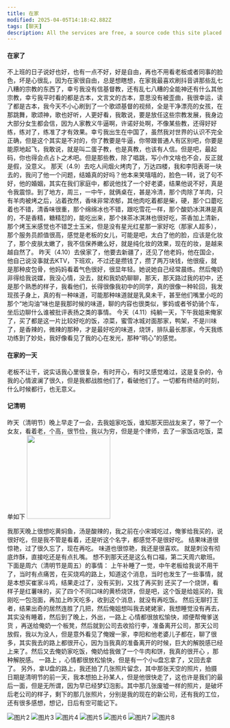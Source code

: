 ```yaml
---
title: 在家
modified: 2025-04-05T14:18:42.882Z
tags: [聊天]
description: All the services are free, a source code this site placed on github repository and intergration with netlify service, another service that you can use is github page for hosting your own static site.
---
```

#### 在家了
不上班的日子说好也好，也有一点不好，好是自由，再也不用看老板或者同事的脸色，坏是心很乱，因为在家很自由，总是想瞎想，在家我最喜欢刷抖音讲那些乱七八糟的宗教的东西了，幸亏我没有信基督教，还有乱七八糟的全能神还有什么其他宗教，幸亏我平时看的都是古本，文言文的古本，意思没有被歪曲，我很幸运，读了都是古本，我今天不小心刷到了一个歌颂基督的视频，全是干净漂亮的女孩，在那跳舞，歌颂神，歌也好听，人更好看，我敢说，要是放任这些宗教发展，我身边大部分女生都会信，因为人家教义牛逼啊，许诺好处啊，不像某些教，还得好好练，练对了，练准了才有效果。幸亏我出生在中国了，虽然我对世界的认识不完全正确，但是这个其实是不对的，你了教要是牛逼，你带跟普通人有区别吧，你要是能原地起飞，我敢说，就是叫二蛋子教，也是真教，也该有人信。但是吧，最起码，你也得会点占卜之术吧。但是那些教，除了唱跳，写小作文啥也不会，反正就是假，没意义。
那天（4.9）去吃人间烟火烤肉了，万达四楼，我和李阳表哥一块去的，我问了他一个问题，结婚真的好吗？他本来笑嘻嘻的，脸色一转，说了句不好，他的婚姻，其实在我们家庭中，都说他找了一个好老婆，结果他说不好，真是令我震惊。到了地方，周三，一中午，就俩桌在，甚是冷清，那个肉除了羊肉，只有羊肉被烤之后，沾着孜然，香味非常浓郁，其他肉吃着都是柴，硬，那个口蘑吃着也不错，清香味很重，那个绵绵冰也不错，跟吃雪花一样，那个酸奶冰淇淋是真的，不是香精，糖精怼的，能吃出来，那个抹茶冰淇淋也很好吃，茶香加上清新，那个烤玉米感觉也不错芝士玉米，但是没有星光红星那一家好吃（那家人超多），那个服务员颜值很高，感觉是老板的女儿，可能是吧，太白了他的脸，应该是化妆了，那个皮肤太嫩了，我不信保养嫩么好，就是纯化妆的效果，现在的妆，是越来越自然了。
昨天（4.10）去侯家了，他要去新疆了，还见了他老妈，他在国企，他自己说没事就去KTV，下班欢，不过还是攒钱了，攒了两万块钱，他很瘦，就是那种皮包骨，他妈妈看着气色很好，很显年轻。她说她自己经常晨练。然后俺奶非得给我说媒，我没心情，没去，就和我奶奶聊聊，那天，那天路过我的初中，还是那个熟悉的样子，我看他们，长得很像我初中的同学，真的很像一种轮回，我发现孩子身上，真的有一种味道，可能那种味道就是乳臭未干，甚至他们嘴里小吃的那个“地沟油”味也是我那时候的味道，聊的内容也很类似，爹妈或者爷奶骑个车，坐后边聊什么谁被批评表扬之类的事情。
今天（4.11）纯躺一天，下午我姐来俺家了，买了都是这一片比较好吃的饭，凉菜，蜜雪冰城对面那家，鸭架，不是川味了，是香辣的，微辣的那种，才是最好吃的味道，烧饼，排队最长那家，今天我练功练到了妙处，我好像看见了我的心在发光，那种“明心”的感觉。
#### 在家的一天
老板不让干，说实话我心里很复杂，有时开心，有时又感觉难过，这是复杂的，令我的心情波澜了很久，但是我都战胜他们了，看破他们了。一切都有终结的时刻，什么时候都行，也无意义。
#### 记清明
昨天（清明节）晚上早走了一会，去我姐家吃饭，谁知那天田战友来了，带了一个女友，看着老，个高，很节俭，我以为穷，但是是个律师，去了一家饭店吃饭，菜单如下 
<img title="" src="1.jpg" alt="" width="195">

我那天晚上很想吃黄焖鱼，汤是酸辣的，我之前在小宋城吃过，俺爹给我买的，说很好吃，但是我不管是看着，还是听这个名字，都感觉不是很好吃。
结果味道很惊艳，过了很久忘了，现在再吃。
味道也很惊艳，我还是很喜欢。
就是刺没有彻底炸酥，直接吃还是有点扎嘴。
想不到那天还是这么有口福，第二天周六歇班。
下面是周六（清明节是周五）的事情：
上午补睡了一觉，中午老板给我说不用干了，当时有点痛苦，在买烧鸡的路上，知道这个消息，当时也发生了一些事情，就是本想买崔家斗鸡，结果走过了，没有买到，又找了再买到 
还买了一个烧饼，看样子是红薯味的，买了四个不同口味的黄桥烧饼，但是吧，这个饭是给姐买的，我刚吃一包泡面，再加上昨天吃多，收到这个消息，就没有再吃饭。
然后无聊打王者，结果出奇的居然连胜了几把，然后俺姐想叫我去姥姥家，我想睡觉没有再去，其实没有睡着，然后到了晚上，外出，一路上 心情都很放松愉快，顺便帮俺爹送货 ，再送给俺奶一个板凳，然后就到公司去收拾行李，准备离开公司，那天公司放假，我以为没人，但是意外看见了俺嫂一家，李阳和他老婆儿子都在，聊了很多，其实我去的路上都很开心，因为当我真的准备离开的时候，巨大的解脱感已经上来了。然后又去俺奶家吃饭，俺奶给我做了一个牛肉和饼，我真的很开心 ，那种解脱感。
一路上 ，心情都很放松愉快，但是有一个小u盘忘拿了，又回去拿了。
另外，拿U盘的路上，我还拍了几张照片留念，其中那张天空的照片，拍摄日期是清明节的前一天，我本想拍上孙某人，但是他很快走了，这也许是我们的最后一面，但是无所谓，因为早已经梦幻泡影。其中那几张废墟一样的照片，是破坏后老公司的样子，剩下的那几张照片，分别是我的现在的新公司，还有我的工位，还有很多感想，想记，日后有空可能记下。

![图片2](2.jpg)
![图片3](3.jpg)
![图片4](4.jpg)
![图片5](5.jpg)
![图片6](6.jpg)
![图片7](7.jpg)
![图片8](8.jpg)
